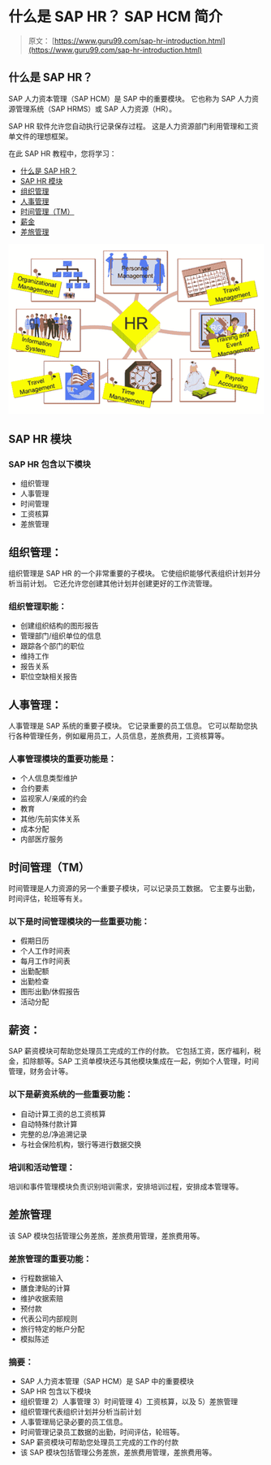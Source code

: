 # 什么是 SAP HR？ SAP HCM 简介

> 原文： [https://www.guru99.com/sap-hr-introduction.html](https://www.guru99.com/sap-hr-introduction.html)

## 什么是 SAP HR？

SAP 人力资本管理（SAP HCM）是 SAP 中的重要模块。 它也称为 SAP 人力资源管理系统（SAP HRMS）或 SAP 人力资源（HR）。

SAP HR 软件允许您自动执行记录保存过程。 这是人力资源部门利用管理和工资单文件的理想框架。

在此 SAP HR 教程中，您将学习：

*   [什么是 SAP HR？](#1)
*   [SAP HR 模块](#2)
*   [组织管理](#3)
*   [人事管理](#4)
*   [时间管理（TM）](#5)
*   [薪金](#6)
*   [差旅管理](#7)

![](img/c7962acc9436bb38abe341f939f260a8.png)

## SAP HR 模块

### SAP HR 包含以下模块

*   组织管理
*   人事管理
*   时间管理
*   工资核算
*   差旅管理

## 组织管理：

组织管理是 SAP HR 的一个非常重要的子模块。 它使组织能够代表组织计划并分析当前计划。 它还允许您创建其他计划并创建更好的工作流管理。

### 组织管理职能：

*   创建组织结构的图形报告
*   管理部门/组织单位的信息
*   跟踪各个部门的职位
*   维持工作
*   报告关系
*   职位空缺相关报告

## 人事管理：

人事管理是 SAP 系统的重要子模块。 它记录重要的员工信息。 它可以帮助您执行各种管理任务，例如雇用员工，人员信息，差旅费用，工资核算等。

### 人事管理模块的重要功能是：

*   个人信息类型维护
*   合约要素
*   监视家人/亲戚的约会
*   教育
*   其他/先前实体关系
*   成本分配
*   内部医疗服务

## 时间管理（TM）

时间管理是人力资源的另一个重要子模块，可以记录员工数据。 它主要与出勤，时间评估，轮班等有关。

### 以下是时间管理模块的一些重要功能：

*   假期日历
*   个人工作时间表
*   每月工作时间表
*   出勤配额
*   出勤检查
*   图形出勤/休假报告
*   活动分配

## 薪资：

SAP 薪资模块可帮助您处理员工完成的工作的付款。 它包括工资，医疗福利，税金，扣除额等。SAP 工资单模块还与其他模块集成在一起，例如个人管理，时间管理，财务会计等。

### 以下是薪资系统的一些重要功能：

*   自动计算工资的总工资核算
*   自动特殊付款计算
*   完整的总/净追溯记录
*   与社会保险机构，银行等进行数据交换

### 培训和活动管理：

培训和事件管理模块负责识别培训需求，安排培训过程，安排成本管理等。

## 差旅管理

该 SAP 模块包括管理公务差旅，差旅费用管理，差旅费用等。

### 差旅管理的重要功能：

*   行程数据输入
*   膳食津贴的计算
*   维护收据索赔
*   预付款
*   代表公司内部规则
*   旅行特定的帐户分配
*   模拟陈述

### 摘要：

*   SAP 人力资本管理（SAP HCM）是 SAP 中的重要模块
*   SAP HR 包含以下模块
*   组织管理 2）人事管理 3）时间管理 4）工资核算，以及 5）差旅管理
*   组织管理代表组织计划并分析当前计划
*   人事管理局记录必要的员工信息。
*   时间管理记录员工数据的出勤，时间评估，轮班等。
*   SAP 薪资模块可帮助您处理员工完成的工作的付款
*   该 SAP 模块包括管理公务差旅，差旅费用管理，差旅费用等。